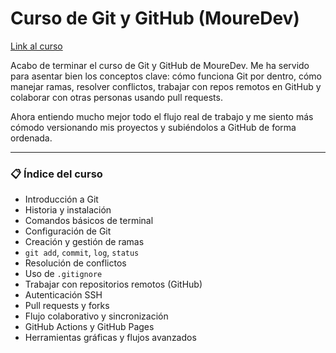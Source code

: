 # Curso de Git y GitHub (MoureDev)

[Link al curso](https://youtu.be/3GymExBkKjE)

Acabo de terminar el curso de Git y GitHub de MoureDev. Me ha servido para asentar bien los conceptos clave: cómo funciona Git por dentro, cómo manejar ramas, resolver conflictos, trabajar con repos remotos en GitHub y colaborar con otras personas usando pull requests.

Ahora entiendo mucho mejor todo el flujo real de trabajo y me siento más cómodo versionando mis proyectos y subiéndolos a GitHub de forma ordenada.

---

### 📋 Índice del curso

* Introducción a Git
* Historia y instalación
* Comandos básicos de terminal
* Configuración de Git
* Creación y gestión de ramas
* `git add`, `commit`, `log`, `status`
* Resolución de conflictos
* Uso de `.gitignore`
* Trabajar con repositorios remotos (GitHub)
* Autenticación SSH
* Pull requests y forks
* Flujo colaborativo y sincronización
* GitHub Actions y GitHub Pages
* Herramientas gráficas y flujos avanzados